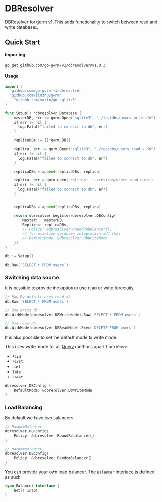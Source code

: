<!--
  Title: DBResolver
  Description: Resolve between read and write database automatically for gorm. go-gorm-v1 ,dbresolver
  Author: amitavaghosh1
  -->

# DBResolver

DBResolver for [gorm v1](https://v1.gorm.io/docs/index.html). This adds functionality to switch between read and write databases.

## Quick Start

#### Importing

```bash
go get github.com/go-gorm-v1/dbresolver@v1.0.3 
```


#### Usage

```go
import (
  "github.com/go-gorm-v1/dbresolver"
  "github.com/jinzhu/gorm"
  _ "github.com/mattn/go-sqlite3"
)

func Setup() *dbresolver.Database {
    masterDB, err := gorm.Open("sqlite3", "./testdbs/users_write.db")
    if err != nil {
      log.Fatal("failed to connect to db", err)
    }

    replicaDBs := []*gorm.DB{}
    
    replica, err := gorm.Open("sqlite3", "./testdbs/users_read_a.db")
    if err != nil {
      log.Fatal("failed to connect to db", err)
    }

    replicaDBs = append(replicaDBs, replica)

    replica, err = gorm.Open("sqlite3", "./testdbs/users_read_b.db")
    if err != nil {
      log.Fatal("failed to connect to db", err)
    }


    replicaDBs = append(replicaDBs, replica)

    return dbresolver.Register(dbresolver.DBConfig{
        Master:   masterDB,
        Replicas: replicaDBs,
        // Policy: &dbresolver.RoundRobalancer{},
        // for existing database integration add this
        // DefaultMode: &dbresolver.DbWriteMode,
    })
}

db := Setup()

db.Raw(`SELECT * FROM users`)
```


### Switching data source

It is possible to provide the option to use read or write forcefully.

```go
// Raw By default uses read db
db.Raw(`SELECT * FROM users`)

// Use write db
db.WithMode(dbresolver.DBWriteMode).Raw(`SELECT * FROM users`)

// Use read db
db.WithMode(dbresolver.DBReadMode).Exec(`DELETE FROM users`)
```

It is also possible to set the default mode to write mode. 

This uses write mode for all [Query](https://v1.gorm.io/docs/query.html) methods apart from `Where`

- `Find`
- `First`
- `Last`
- `Take`
- `Count`

```go
dbresolver.DBConfig {
    DefaultMode: &dbresolver.DbWriteMode
}

```


### Load Balancing

By default we have two balancers

```go
// RandomBalancer
dbresolver.DBConfig{
    Policy: &dbresolver.RoundRobalancer{}
}

// RandomBalancer
dbresolver.DBConfig{
    Policy: &dbresolver.RandomBalancer{}
}
```

You can provide your own load balancer. The `Balancer` interface is defined as such

```go
type Balancer interface {
    Get() int64
}

```

